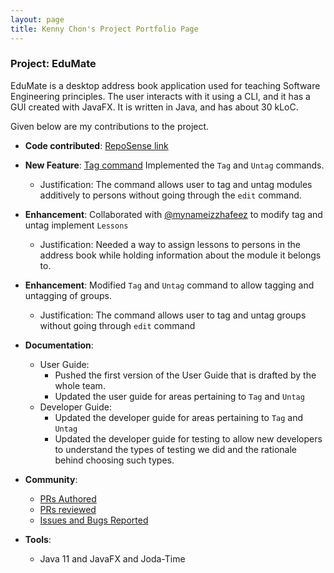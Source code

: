 ```yaml
---
layout: page
title: Kenny Chon's Project Portfolio Page
---
```


### Project: EduMate

EduMate is a desktop address book application used for teaching Software Engineering principles. The user interacts with it using a CLI, and it has a GUI created with JavaFX. It is written in Java, and has about 30 kLoC.

Given below are my contributions to the project.

* **Code contributed**: [RepoSense link](https://nus-cs2103-ay2223s2.github.io/tp-dashboard/?search=kennycjy&breakdown=true)

* **New Feature**: [Tag command](https://github.com/AY2223S2-CS2103T-W14-2/tp/blob/master/src/main/java/seedu/address/logic/commands/TagCommand.java) Implemented the `Tag` and `Untag` commands.
  * Justification: The command allows user to tag and untag modules additively to persons without going through the `edit` command.
* **Enhancement**: Collaborated with [@mynameizzhafeez](https://ay2223s2-cs2103t-w14-2.github.io/tp/team/mynameizzhafeez.html) to modify tag and untag implement `Lessons`
  * Justification: Needed a way to assign lessons to persons in the address book while holding information about the module it belongs to.
* **Enhancement**: Modified `Tag` and `Untag` command to allow tagging and untagging of groups.
  * Justification: The command allows user to tag and untag groups without going through `edit` command

* **Documentation**:
    * User Guide:
        * Pushed the first version of the User Guide that is drafted by the whole team.
        * Updated the user guide for areas pertaining to `Tag` and `Untag`
    * Developer Guide:
        * Updated the developer guide for areas pertaining to `Tag` and `Untag`
        * Updated the developer guide for testing to allow new developers to understand the types of testing we did and the rationale behind choosing such types.

* **Community**:
  * [PRs Authored](https://github.com/AY2223S2-CS2103T-W14-2/tp/pulls?q=is%3Apr+author%3Akennycjy)
  * [PRs reviewed](https://github.com/AY2223S2-CS2103T-W14-2/tp/pulls?q=is%3Apr+commenter%3Akennycjy+-author%3Akennycjy)
  * [Issues and Bugs Reported](https://github.com/AY2223S2-CS2103T-W14-2/tp/issues?q=is%3Aissue+author%3Akennycjy)

* **Tools**:
    * Java 11 and JavaFX and Joda-Time
